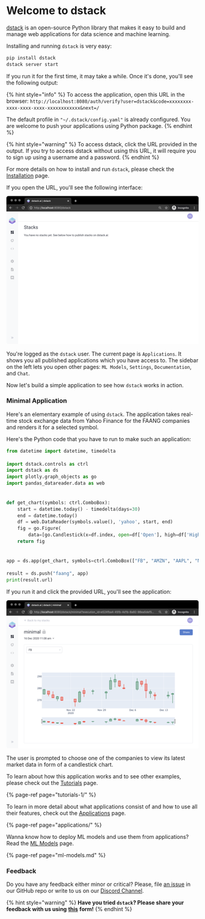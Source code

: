 # Welcome to dstack

[dstack](https://dstack.ai) is an open-source Python library that makes it easy to build and manage web applications for data science and machine learning.

Installing and running `dstack` is very easy:

```bash
pip install dstack
dstack server start
```

If you run it for the first time, it may take a while. Once it's done, you'll see the following output:

{% hint style="info" %}
To access the application, open this URL in the browser: `http://localhost:8080/auth/verify?user=dstack&code=xxxxxxxx-xxxx-xxxx-xxxx-xxxxxxxxxxxx&next=/`  
  
The default profile in `"~/.dstack/config.yaml"` is already configured. You are welcome to push your applications using Python package.
{% endhint %}

{% hint style="warning" %}
To access dstack, click the URL provided in the output. If you try to access dstack without using this URL, it will require you to sign up using a username and a password.
{% endhint %}

For more details on how to install and run `dstack`, please check the [Installation](installation.md) page.

If you open the URL, you'll see the following interface:

![](.gitbook/assets/screenshot-2020-12-16-at-11.14.23.png)

You're logged as the `dstack` user. The current page is `Applications`. It shows you all published applications which you have access to. The sidebar on the left lets you open other pages: `ML Models`, `Settings`, `Documentation`, and `Chat`.

Now let's build a simple application to see how `dstack` works in action.

### Minimal Application

Here's an elementary example of using `dstack`. The application takes real-time stock exchange data from Yahoo Finance for the FAANG companies and renders it for a selected symbol. 

Here's the Python code that you have to run to make such an application:

```python
from datetime import datetime, timedelta

import dstack.controls as ctrl
import dstack as ds
import plotly.graph_objects as go
import pandas_datareader.data as web


def get_chart(symbols: ctrl.ComboBox):
    start = datetime.today() - timedelta(days=30)
    end = datetime.today()
    df = web.DataReader(symbols.value(), 'yahoo', start, end)
    fig = go.Figure(
        data=[go.Candlestick(x=df.index, open=df['Open'], high=df['High'], low=df['Low'], close=df['Close'])])
    return fig


app = ds.app(get_chart, symbols=ctrl.ComboBox(["FB", "AMZN", "AAPL", "NFLX", "GOOG"], require_apply=False))

result = ds.push("faang", app)
print(result.url)
```

If you run it and click the provided URL, you'll see the application:

![](.gitbook/assets/screenshot-2020-12-16-at-11.09.52.png)

The user is prompted to choose one of the companies to view its latest market data in form of a candlestick chart.

To learn about how this application works and to see other examples, please check out the [Tutorials](tutorials-1/) page.

{% page-ref page="tutorials-1/" %}

 To learn in more detail about what applications consist of and how to use all their features, check out the [Applications](applications/) page. 

{% page-ref page="applications/" %}

Wanna know how to deploy ML models and use them from applications? Read the [ML Models](ml-models.md) page.

{% page-ref page="ml-models.md" %}

### Feedback

Do you have any feedback either minor or critical? Please, file [an issue](https://github.com/dstackai/dstack/issues) in our GitHub repo or write to us on our [Discord Channel](https://discord.com/invite/8xfhEYa).

{% hint style="warning" %}
**Have you tried `dstack`? Please share your feedback with us using** [**this**](https://forms.gle/4U6Z6hmZhbAtEDK29) **form!**
{% endhint %}

